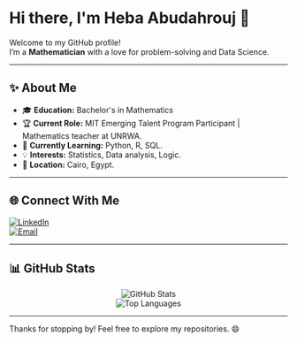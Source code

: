 # Hi there, I'm Heba Abudahrouj 🚀

Welcome to my GitHub profile!  
I’m a **Mathematician** with a love for problem-solving and Data Science. 

---

## ✨ About Me

- 🎓 **Education:** Bachelor's in Mathematics  
- 🏆 **Current Role:** MIT Emerging Talent Program Participant |  
  Mathematics teacher at UNRWA.  
- 🌱 **Currently Learning:** Python, R, SQL.  
- 💡 **Interests:** Statistics, Data analysis, Logic.  
- 📍 **Location:** Cairo, Egypt.  

---

## 🌐 Connect With Me

[![LinkedIn](https://img.shields.io/badge/-LinkedIn-blue?style=for-the-badge&logo=linkedin&logoColor=white)](https://www.linkedin.com/in/heba-abu-dahrouj-b36456339/)  
[![Email](https://img.shields.io/badge/-Email-d14836?style=for-the-badge&logo=gmail&logoColor=white)](mailto:heba94153@hotmail.com)

---

## 📊 GitHub Stats

<center>
  
![GitHub Stats](https://github-readme-stats.vercel.app/api?username=heba3&show_icons=true&theme=tokyonight)  
![Top Languages](https://github-readme-stats.vercel.app/api/top-langs/?username=heba3&layout=compact&theme=tokyonight)

</center>

---

Thanks for stopping by! Feel free to explore my repositories. 😄
